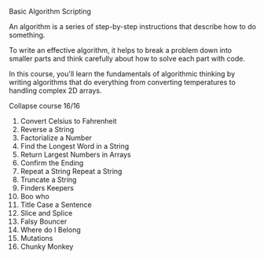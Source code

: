 Basic Algorithm Scripting

An algorithm is a series of step-by-step instructions that describe how to do something.

To write an effective algorithm, it helps to break a problem down into smaller parts and think carefully about how to solve each part with code.

In this course, you'll learn the fundamentals of algorithmic thinking by writing algorithms that do everything from converting temperatures to handling complex 2D arrays.

Collapse course
16/16

1.	Convert Celsius to Fahrenheit
2.	Reverse a String
3.	Factorialize a Number
4.	Find the Longest Word in a String
5.	Return Largest Numbers in Arrays
6.	Confirm the Ending
7.	Repeat a String Repeat a String
8.	Truncate a String
9.	Finders Keepers
10.	Boo who
11.	Title Case a Sentence
12.	Slice and Splice
13.	Falsy Bouncer
14.	Where do I Belong
15.	Mutations
16.	Chunky Monkey